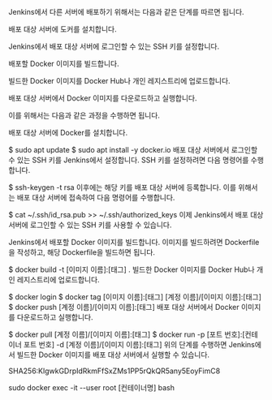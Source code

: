 Jenkins에서 다른 서버에 배포하기 위해서는 다음과 같은 단계를 따르면 됩니다.

배포 대상 서버에 도커를 설치합니다.

Jenkins에서 배포 대상 서버에 로그인할 수 있는 SSH 키를 설정합니다.

배포할 Docker 이미지를 빌드합니다.

빌드한 Docker 이미지를 Docker Hub나 개인 레지스트리에 업로드합니다.

배포 대상 서버에서 Docker 이미지를 다운로드하고 실행합니다.

이를 위해서는 다음과 같은 과정을 수행하면 됩니다.

배포 대상 서버에 Docker를 설치합니다.

$ sudo apt update
$ sudo apt install -y docker.io
배포 대상 서버에서 로그인할 수 있는 SSH 키를 Jenkins에서 설정합니다. SSH 키를 설정하려면 다음 명령어를 수행합니다.

$ ssh-keygen -t rsa
이후에는 해당 키를 배포 대상 서버에 등록합니다. 이를 위해서는 배포 대상 서버에 접속하여 다음 명령어를 수행합니다.

$ cat ~/.ssh/id_rsa.pub >> ~/.ssh/authorized_keys
이제 Jenkins에서 배포 대상 서버에 로그인할 수 있는 SSH 키를 사용할 수 있습니다.

Jenkins에서 배포할 Docker 이미지를 빌드합니다. 이미지를 빌드하려면 Dockerfile을 작성하고, 해당 Dockerfile을 빌드하면 됩니다.

$ docker build -t [이미지 이름]:[태그] .
빌드한 Docker 이미지를 Docker Hub나 개인 레지스트리에 업로드합니다.

$ docker login
$ docker tag [이미지 이름]:[태그] [계정 이름]/[이미지 이름]:[태그]
$ docker push [계정 이름]/[이미지 이름]:[태그]
배포 대상 서버에서 Docker 이미지를 다운로드하고 실행합니다.

$ docker pull [계정 이름]/[이미지 이름]:[태그]
$ docker run -p [포트 번호]:[컨테이너 포트 번호] -d [계정 이름]/[이미지 이름]:[태그]
위의 단계를 수행하면 Jenkins에서 빌드한 Docker 이미지를 배포 대상 서버에서 실행할 수 있습니다.

SHA256:KlgwkGDrpIdRkmFfSxZMs1PP5rQkQR5any5EoyFimC8

sudo docker exec -it --user root [컨테이너명] bash
